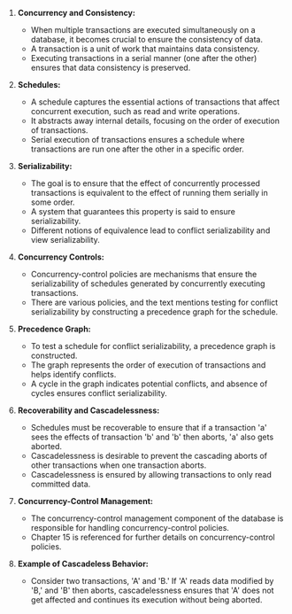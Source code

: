 1. **Concurrency and Consistency:**
   - When multiple transactions are executed simultaneously on a database, it becomes crucial to ensure the consistency of data.
   - A transaction is a unit of work that maintains data consistency.
   - Executing transactions in a serial manner (one after the other) ensures that data consistency is preserved.

2. **Schedules:**
   - A schedule captures the essential actions of transactions that affect concurrent execution, such as read and write operations.
   - It abstracts away internal details, focusing on the order of execution of transactions.
   - Serial execution of transactions ensures a schedule where transactions are run one after the other in a specific order.

3. **Serializability:**
   - The goal is to ensure that the effect of concurrently processed transactions is equivalent to the effect of running them serially in some order.
   - A system that guarantees this property is said to ensure serializability.
   - Different notions of equivalence lead to conflict serializability and view serializability.

4. **Concurrency Controls:**
   - Concurrency-control policies are mechanisms that ensure the serializability of schedules generated by concurrently executing transactions.
   - There are various policies, and the text mentions testing for conflict serializability by constructing a precedence graph for the schedule.

5. **Precedence Graph:**
   - To test a schedule for conflict serializability, a precedence graph is constructed.
   - The graph represents the order of execution of transactions and helps identify conflicts.
   - A cycle in the graph indicates potential conflicts, and absence of cycles ensures conflict serializability.

6. **Recoverability and Cascadelessness:**
   - Schedules must be recoverable to ensure that if a transaction 'a' sees the effects of transaction 'b' and 'b' then aborts, 'a' also gets aborted.
   - Cascadelessness is desirable to prevent the cascading aborts of other transactions when one transaction aborts.
   - Cascadelessness is ensured by allowing transactions to only read committed data.

7. **Concurrency-Control Management:**
   - The concurrency-control management component of the database is responsible for handling concurrency-control policies.
   - Chapter 15 is referenced for further details on concurrency-control policies.

8. **Example of Cascadeless Behavior:**
   - Consider two transactions, 'A' and 'B.' If 'A' reads data modified by 'B,' and 'B' then aborts, cascadelessness ensures that 'A' does not get affected and continues its execution without being aborted.